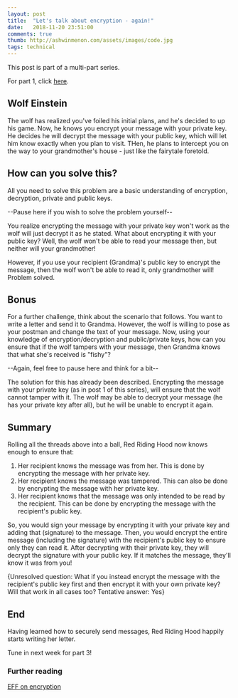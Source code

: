 ```yaml
---
layout: post
title:  "Let's talk about encryption - again!"
date:   2018-11-20 23:51:00
comments: true
thumb: http://ashwinmenon.com/assets/images/code.jpg
tags: technical
---
```


This post is part of a multi-part series.

For part 1, click [here](../05/lets-talk-about-encryption.html).

## Wolf Einstein
The wolf has realized you've foiled his initial plans, and he's decided to up his game. Now, he knows you encrypt your message with your private key. He decides he will decrypt the message with your public key, which will let him know exactly when you plan to visit. THen, he plans to intercept you on the way to your grandmother's house - just like the fairytale foretold.

## How can you solve this?
All you need to solve this problem are a basic understanding of encryption, decryption, private and public keys.  

--Pause here if you wish to solve the problem yourself--  

You realize encrypting the message with your private key won't work as the wolf will just decrypt it as he stated. What about encrypting it with your public key? Well, the wolf won't be able to read your message then, but neither will your grandmother!

However, if you use your recipient (Grandma)'s public key to encrypt the message, then the wolf won't be able to read it, only grandmother will! Problem solved.

## Bonus
For a further challenge, think about the scenario that follows. You want to write a letter and send it to Grandma. However, the wolf is willing to pose as your postman and change the text of your message. Now, using your knowledge of encryption/decryption and public/private keys, how can you ensure that if the wolf tampers with your message, then Grandma knows that what she's received is "fishy"?  

--Again, feel free to pause here and think for a bit--

The solution for this has already been described. Encrypting the message with your private key (as in post 1 of this series), will ensure that the wolf cannot tamper with it. The wolf may be able to decrypt your message (he has your private key after all), but he will be unable to encrypt it again.

## Summary
Rolling all the threads above into a ball, Red Riding Hood now knows enough to ensure that:
1. Her recipient knows the message was from her. This is done by encrypting the message with her private key.
2. Her recipient knows the message was tampered. This can also be done by encrypting the message with her private key.
3. Her recipient knows that the message was only intended to be read by the recipient. This can be done by encrypting the message with the recipient's public key.

So, you would sign your message by encrypting it with your private key and adding that (signature) to the message. Then, you would encrypt the entire message (including the signature) with the recipient's public key to ensure only they can read it. After decrypting with their private key, they will decrypt the signature with your public key. If it matches the message, they'll know it was from you!

{Unresolved question: What if you instead encrypt the message with the recipient's public key first and then encrypt it with your own private key? Will that work in all cases too? Tentative answer: Yes}

## End
Having learned how to securely send messages, Red Riding Hood happily starts writing her letter.

Tune in next week for part 3!

### Further reading
[EFF on encryption](https://ssd.eff.org/en/module/deep-dive-end-end-encryption-how-do-public-key-encryption-systems-work)  

